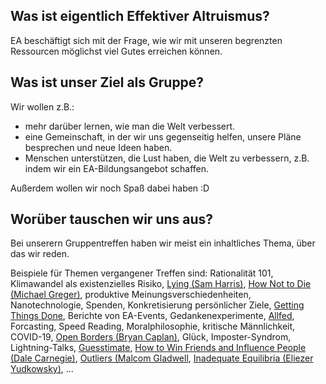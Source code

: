 
## Was ist eigentlich Effektiver Altruismus?

EA beschäftigt sich mit der Frage, wie wir mit unseren begrenzten Ressourcen möglichst viel Gutes erreichen können.

## Was ist unser Ziel als Gruppe?

Wir wollen z.B.:

 - mehr darüber lernen, wie man die Welt verbessert.
 - eine Gemeinschaft, in der wir uns gegenseitig helfen, unsere Pläne besprechen und neue Ideen haben.
 - Menschen unterstützen, die Lust haben, die Welt zu verbessern, z.B. indem wir ein EA-Bildungsangebot schaffen.

Außerdem wollen wir noch Spaß dabei haben :D

## Worüber tauschen wir uns aus?

Bei unserern Gruppentreffen haben wir meist ein inhaltliches Thema, über das wir reden.

Beispiele für Themen vergangener Treffen sind:
Rationalität 101, Klimawandel als existenzielles Risiko, [Lying (Sam Harris)](https://samharris.org/books/lying/), [How Not to Die (Michael Greger)](https://nutritionfacts.org/book/), produktive Meinungsverschiedenheiten, Nanotechnologie, Spenden, Konkretisierung persönlicher Ziele, [Getting Things Done](https://de.wikipedia.org/wiki/Getting_Things_Done), Berichte von EA-Events, Gedankenexperimente, [Allfed](https://allfed.info/), Forcasting, Speed Reading, Moralphilosophie, kritische Männlichkeit, COVID-19, [Open Borders (Bryan Caplan)](https://www.smbc-comics.com/openborders/), Glück, Imposter-Syndrom, Lightning-Talks, [Guesstimate](https://www.getguesstimate.com/), [How to Win Friends and Influence People (Dale Carnegie)](https://en.wikipedia.org/wiki/How_to_Win_Friends_and_Influence_People), [Outliers (Malcom Gladwell](https://www.gladwellbooks.com/titles/malcolm-gladwell/outliers/9780316040341/), [Inadequate Equilibria (Eliezer Yudkowsky)](https://equilibriabook.com/), ...
